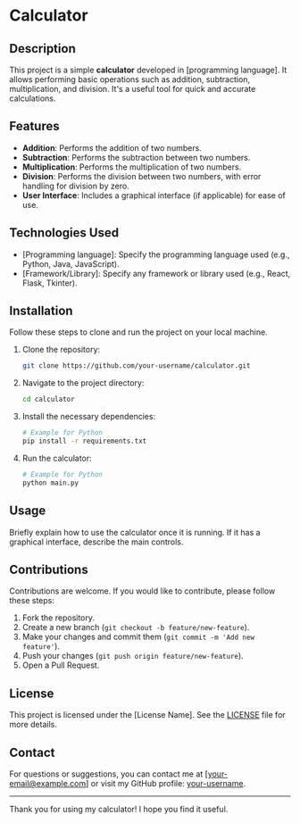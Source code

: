 # Calculator

## Description

This project is a simple **calculator** developed in [programming language]. It allows performing basic operations such as addition, subtraction, multiplication, and division. It's a useful tool for quick and accurate calculations.

## Features

- **Addition**: Performs the addition of two numbers.
- **Subtraction**: Performs the subtraction between two numbers.
- **Multiplication**: Performs the multiplication of two numbers.
- **Division**: Performs the division between two numbers, with error handling for division by zero.
- **User Interface**: Includes a graphical interface (if applicable) for ease of use.

## Technologies Used

- [Programming language]: Specify the programming language used (e.g., Python, Java, JavaScript).
- [Framework/Library]: Specify any framework or library used (e.g., React, Flask, Tkinter).

## Installation

Follow these steps to clone and run the project on your local machine.

1. Clone the repository:
    ```bash
    git clone https://github.com/your-username/calculator.git
    ```

2. Navigate to the project directory:
    ```bash
    cd calculator
    ```

3. Install the necessary dependencies:
    ```bash
    # Example for Python
    pip install -r requirements.txt
    ```

4. Run the calculator:
    ```bash
    # Example for Python
    python main.py
    ```

## Usage

Briefly explain how to use the calculator once it is running. If it has a graphical interface, describe the main controls.

## Contributions

Contributions are welcome. If you would like to contribute, please follow these steps:

1. Fork the repository.
2. Create a new branch (`git checkout -b feature/new-feature`).
3. Make your changes and commit them (`git commit -m 'Add new feature'`).
4. Push your changes (`git push origin feature/new-feature`).
5. Open a Pull Request.

## License

This project is licensed under the [License Name]. See the [LICENSE](LICENSE) file for more details.

## Contact

For questions or suggestions, you can contact me at [your-email@example.com] or visit my GitHub profile: [your-username](https://github.com/your-username).

---

Thank you for using my calculator! I hope you find it useful.
